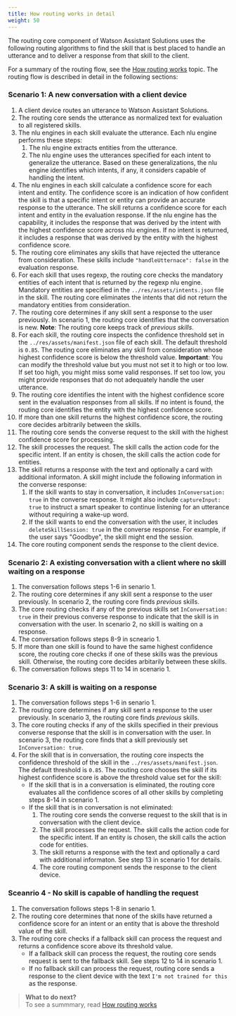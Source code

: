 ```yaml
---
title: How routing works in detail
weight: 50
---
```

The routing core component of Watson Assistant Solutions uses the following routing algorithms to find the skill that is best placed to handle an utterance and to deliver a response from that skill to the client.

For a summary of the routing flow, see the [How routing works]({{site.baseurl}}/understand_service/how-it-works/) topic.  The routing flow is described in detail in the following sections:

### Scenario 1: A new conversation with a client device

1. A client device routes an utterance to Watson Assistant Solutions.
2. The routing core sends the utterance as normalized text for evaluation to all registered skills.
3. The nlu engines in each skill evaluate the utterance.  Each nlu engine performs these steps:
    1. The nlu engine extracts entities from the utterance.  
    2. The nlu engine uses the utterances specified for each intent to generalize the utterance.  Based on these generalizations, the nlu engine identifies which intents, if any, it considers capable of handling the intent.
4. The nlu engines in each skill calculate a confidence score for each intent and entity.  The confidence score is an indication of how confident the skill is that a specific intent or entity can provide an accurate response to the utterance.  The skill returns a confidence score for each intent and entity in the evaluation response.  If the nlu engine has the capability, it includes the response that was derived by the intent with the highest confidence score across nlu engines.  If no intent is returned, it includes a response that was derived by the entity with the highest confidence score.
5. The routing core eliminates any skills that have rejected the utterance from consideration.  These skills include `"handleUtternace": false` in the evaluation response.
6. For each skill that uses regexp, the routing core checks the mandatory entities of each intent that is returned by the regexp nlu engine. Mandatory entities are specified in the `../res/assets/intents.json` file in the skill.  The routing core eliminates the intents that did not return the mandatory entities from consideration.
7. The routing core determines if any skill sent a response to the user previously.  In scenario 1, the routing core identifies that the conversation is new.  **Note**: The routing core keeps track of _previous skills_.
8. For each skill, the routing core inspects the confidence threshold set in the `../res/assets/manifest.json` file of each skill.  The default threshold is `0.85`.  The routing core eliminates any skill from consideration whose highest confidence score is below the threshold value. **Important**: You can modify the threshold value but you must not set it to high or too low. If set too high, you might miss some valid responses. If set too low, you might provide responses that do not adequately handle the user utterance.
9. The routing core identifies the intent with the highest confidence score sent in the evaluation responses from all skills. If no intent is found, the routing core identifies the entity with the highest confidence score. 
10. If more than one skill returns the highest confidence score, the  routing core decides arbitrarily between the skills.
11. The routing core sends the converse request to the skill with the highest confidence score for processing.  
12. The skill processes the request.  The skill calls the action code for the specific intent.  If an entity is chosen, the skill calls the action code for entities.
13. The skill returns a response with the text and optionally a card with additional informaton.  A skill might include the following information in the converse response:
    1. If the skill wants to stay in conversation, it includes `InConversation: true` in the converse response.  It might also include `captureInput: true` to instruct a smart speaker to continue listening for an utterance without requiring a wake-up word.
    2. If the skill wants to end the conversation with the user, it includes `deleteSkillSession: true` in the converse response.  For example, if the user says "Goodbye", the skill might end the session.
14. The core routing component sends the response to the client device.

### Scenario 2: A existing conversation with a client where no skill waiting on a response

1. The conversation follows steps 1-6 in senario 1.  
2. The routing core determines if any skill sent a response to the user previously.  In scenario 2, the routing core finds _previous_ skills.
3. The core routing checks if any of the previous skills  set  `InConversation: true` in their previous converse response to indicate that the skill is in conversation with the user. In scenario 2, no skill is waiting on a response.
4. The conversation follows steps 8-9 in scneario 1.
5. If more than one skill is found to have the same highest confidence score, the routing core checks if one of these skills was the previous skill. Otherwise, the routing core decides arbitarily between these skills.
6. The conversation follows steps 11 to 14 in scenario 1.


### Scenario 3: A skill is waiting on a response

1. The conversation follows steps 1-6 in senario 1.  
2. The routing core determines if any skill sent a response to the user previously.  In scenario 3, the routing core finds _previous_ skills.
3. The core routing checks if any of the skills specified in their previous converse response that the skill is in conversation with the user. In scenario 3, the routing core finds that a skill previously set  `InConversation: true`.
4. For the skill that is in conversation, the  routing core inspects the confidence threshold of the skill  in the `../res/assets/manifest.json`.  The default threshold is `0.85`.  The routing core chooses the skill if its highest confidence score is above the threshold value set for the skill:
    - If the skill that is in a conversation is eliminated, the routing core evaluates all the confidence scores of all other skills by completing steps 8-14 in scenario 1.
    - If the skill that is in conversation is not eliminated:
        1. The routing core sends the converse request to the skill that is in conversation with the client device.
        2. The skill processes the request.  The skill calls the action code for the specific intent.  If an entity is chosen, the skill calls the action code for entities.
        3. The skill returns a response with the text and optionally a card with additional informaton. See step 13 in scenario 1 for details.
        4. The core routing component sends the response to the client device.
   
### Sceanrio 4 - No skill is capable of handling the request

1. The conversation follows steps 1-8 in senario 1.
2. The routing core determines that none of the skills have returned a confidence score for an intent or an entity that is above the threshold value of the skill.  
3. The routing core checks if a fallback skill can process the request and returns a confidence score above its threshold value.  
    - If a fallback skill can process the request, the routing core sends request is sent to the fallback skill.  See steps 12 to 14 in scenario 1.
    - If no fallback skill can process the request, routing core sends a response to the client device with the text `I'm not trained for this` as the response.

> **What to do next?**<br>
To see a summmary, read [How routing works]({{site.baseurl}}/understand_service/how_routing_works/)
